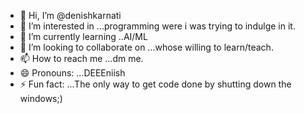- 👋 Hi, I’m @denishkarnati
- 👀 I’m interested in ...programming were i was trying to indulge in it.
- 🌱 I’m currently learning ..AI/ML 
- 💞️ I’m looking to collaborate on ...whose willing to learn/teach.
- 📫 How to reach me ...dm me.
- 😄 Pronouns: ...DEEEniish
- ⚡ Fun fact: ...The only way to get code done by shutting down the windows;)

<!---
denishkarnati/denishkarnati is a ✨ special ✨ repository because its `README.md` (this file) appears on your GitHub profile.
You can click the Preview link to take a look at your changes.
[![trophy](https://github-profile-trophy.vercel.app/?username=ryo-ma&theme=onedark)](https://github.com/ryo-ma/github-profile-trophy)
--->
